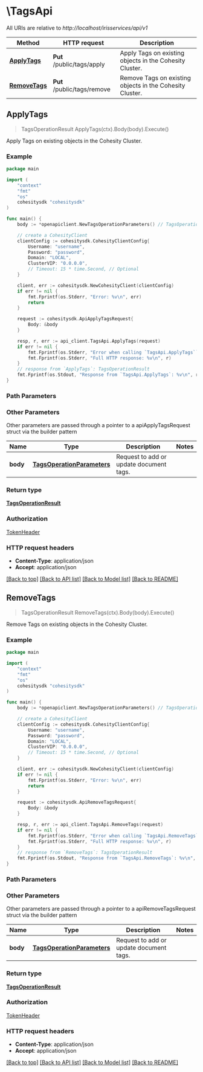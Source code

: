 # \TagsApi

All URIs are relative to *http://localhost/irisservices/api/v1*

Method | HTTP request | Description
------------- | ------------- | -------------
[**ApplyTags**](TagsApi.md#ApplyTags) | **Put** /public/tags/apply | Apply Tags on existing objects in the Cohesity Cluster.
[**RemoveTags**](TagsApi.md#RemoveTags) | **Put** /public/tags/remove | Remove Tags on existing objects in the Cohesity Cluster.



## ApplyTags

> TagsOperationResult ApplyTags(ctx).Body(body).Execute()

Apply Tags on existing objects in the Cohesity Cluster.



### Example

```go
package main

import (
    "context"
    "fmt"
    "os"
    cohesitysdk "cohesitysdk"
)

func main() {
    body := *openapiclient.NewTagsOperationParameters() // TagsOperationParameters | Request to add or update document tags. (optional)

    // create a CohesityClient
    clientConfig := cohesitysdk.CohesityClientConfig{
        Username: "username",
        Password: "password",
        Domain: "LOCAL",
        ClusterVIP: "0.0.0.0",
        // Timeout: 15 * time.Second, // Optional 
    }

    client, err := cohesitysdk.NewCohesityClient(clientConfig)
    if err != nil {
        fmt.Fprintf(os.Stderr, "Error: %v\n", err)
        return
    }

    request := cohesitysdk.ApiApplyTagsRequest{
        Body: &body
    }

    resp, r, err := api_client.TagsApi.ApplyTags(request)
    if err != nil {
        fmt.Fprintf(os.Stderr, "Error when calling `TagsApi.ApplyTags``: %v\n", err)
        fmt.Fprintf(os.Stderr, "Full HTTP response: %v\n", r)
    }
    // response from `ApplyTags`: TagsOperationResult
    fmt.Fprintf(os.Stdout, "Response from `TagsApi.ApplyTags`: %v\n", resp)
}
```

### Path Parameters



### Other Parameters

Other parameters are passed through a pointer to a apiApplyTagsRequest struct via the builder pattern


Name | Type | Description  | Notes
------------- | ------------- | ------------- | -------------
 **body** | [**TagsOperationParameters**](TagsOperationParameters.md) | Request to add or update document tags. | 

### Return type

[**TagsOperationResult**](TagsOperationResult.md)

### Authorization

[TokenHeader](../README.md#TokenHeader)

### HTTP request headers

- **Content-Type**: application/json
- **Accept**: application/json

[[Back to top]](#) [[Back to API list]](../README.md#documentation-for-api-endpoints)
[[Back to Model list]](../README.md#documentation-for-models)
[[Back to README]](../README.md)


## RemoveTags

> TagsOperationResult RemoveTags(ctx).Body(body).Execute()

Remove Tags on existing objects in the Cohesity Cluster.



### Example

```go
package main

import (
    "context"
    "fmt"
    "os"
    cohesitysdk "cohesitysdk"
)

func main() {
    body := *openapiclient.NewTagsOperationParameters() // TagsOperationParameters | Request to add or update document tags. (optional)

    // create a CohesityClient
    clientConfig := cohesitysdk.CohesityClientConfig{
        Username: "username",
        Password: "password",
        Domain: "LOCAL",
        ClusterVIP: "0.0.0.0",
        // Timeout: 15 * time.Second, // Optional 
    }

    client, err := cohesitysdk.NewCohesityClient(clientConfig)
    if err != nil {
        fmt.Fprintf(os.Stderr, "Error: %v\n", err)
        return
    }

    request := cohesitysdk.ApiRemoveTagsRequest{
        Body: &body
    }

    resp, r, err := api_client.TagsApi.RemoveTags(request)
    if err != nil {
        fmt.Fprintf(os.Stderr, "Error when calling `TagsApi.RemoveTags``: %v\n", err)
        fmt.Fprintf(os.Stderr, "Full HTTP response: %v\n", r)
    }
    // response from `RemoveTags`: TagsOperationResult
    fmt.Fprintf(os.Stdout, "Response from `TagsApi.RemoveTags`: %v\n", resp)
}
```

### Path Parameters



### Other Parameters

Other parameters are passed through a pointer to a apiRemoveTagsRequest struct via the builder pattern


Name | Type | Description  | Notes
------------- | ------------- | ------------- | -------------
 **body** | [**TagsOperationParameters**](TagsOperationParameters.md) | Request to add or update document tags. | 

### Return type

[**TagsOperationResult**](TagsOperationResult.md)

### Authorization

[TokenHeader](../README.md#TokenHeader)

### HTTP request headers

- **Content-Type**: application/json
- **Accept**: application/json

[[Back to top]](#) [[Back to API list]](../README.md#documentation-for-api-endpoints)
[[Back to Model list]](../README.md#documentation-for-models)
[[Back to README]](../README.md)


